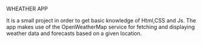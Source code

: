 WHEATHER APP

It is a small project in order to get basic knowledge of Html,CSS and Js.
The app  makes use of the OpenWeatherMap service for fetching and displaying weather data and forecasts based on a given location.
